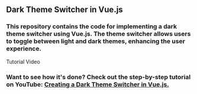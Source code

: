 ## Dark Theme Switcher in Vue.js

### This repository contains the code for implementing a dark theme switcher using Vue.js. The theme switcher allows users to toggle between light and dark themes, enhancing the user experience.
Tutorial Video

### Want to see how it's done? Check out the step-by-step tutorial on YouTube: [Creating a Dark Theme Switcher in Vue.js.](https://youtu.be/uIX_qC85az4)
